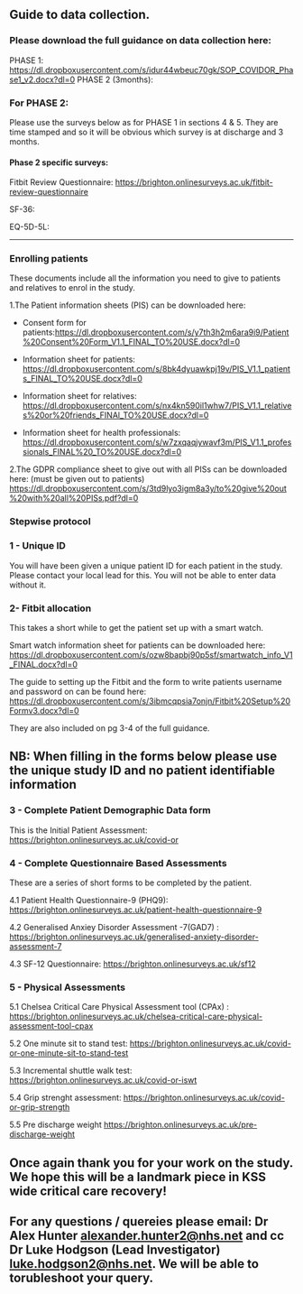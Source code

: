 ## Guide to data collection. 

### Please download the full guidance on data collection here: 
PHASE 1: <https://dl.dropboxusercontent.com/s/idur44wbeuc70gk/SOP_COVIDOR_Phase1_v2.docx?dl=0>
PHASE 2 (3months): 

### For PHASE 2: 

Please use the surveys below as for PHASE 1 in sections 4 & 5. They are time stamped and so it will be obvious which survey is at discharge and 3 months. 

#### Phase 2 specific surveys:

Fitbit Review Questionnaire: <https://brighton.onlinesurveys.ac.uk/fitbit-review-questionnaire>

SF-36:

EQ-5D-5L: 

---------------------------- 
 
### Enrolling patients 
 
These documents include all the information you need to give to patients and relatives to enrol in the study.

1.The Patient information sheets (PIS) can be downloaded here:
 
- Consent form for patients:<https://dl.dropboxusercontent.com/s/y7th3h2m6ara9i9/Patient%20Consent%20Form_V1.1_FINAL_TO%20USE.docx?dl=0>
 
 - Information sheet for patients: <https://dl.dropboxusercontent.com/s/8bk4dyuawkpj19v/PIS_V1.1_patients_FINAL_TO%20USE.docx?dl=0>
 
 - Information sheet for relatives: <https://dl.dropboxusercontent.com/s/nx4kn590il1whw7/PIS_V1.1_relatives%20or%20friends_FINAl_TO%20USE.docx?dl=0>
 
 - Information sheet for health professionals: <https://dl.dropboxusercontent.com/s/w7zxqaqjywavf3m/PIS_V1.1_professionals_FINAL%20_TO%20USE.docx?dl=0>
 
2.The GDPR compliance sheet to give out with all PISs can be downloaded here: (must be given out to patients)
   <https://dl.dropboxusercontent.com/s/3td9lyo3igm8a3y/to%20give%20out%20with%20all%20PISs.pdf?dl=0>
     
 
### Stepwise protocol

### 1 - Unique ID

You will have been given a unique patient ID for each patient in the study. 
Please contact your local lead for this. You will not be able to enter data without it. 
 
###  2- Fitbit allocation 
 
 This takes a short while to get the patient set up with a smart watch.
 
 Smart watch information sheet for patients can be downloaded here:
 <https://dl.dropboxusercontent.com/s/ozw8bapbj90p5sf/smartwatch_info_V1_FINAL.docx?dl=0>
 
 The guide to setting up the Fitbit and the form to write patients username and password on can be found here: 
 <https://dl.dropboxusercontent.com/s/3ibmcqpsia7onjn/Fitbit%20Setup%20Formv3.docx?dl=0>

 They are also included on pg 3-4 of the full guidance. 

## NB: When filling in the forms below please use the unique study ID and no patient identifiable information

### 3 - Complete Patient Demographic Data form

 This is the Initial Patient Assessment: <https://brighton.onlinesurveys.ac.uk/covid-or>

### 4 - Complete Questionnaire Based Assessments 

 These are a series of short forms to be completed by the patient.  

 4.1 Patient Health Questionnaire-9 (PHQ9): <https://brighton.onlinesurveys.ac.uk/patient-health-questionnaire-9>

 4.2 Generalised Anxiey Disorder Assessment -7(GAD7) :	<https://brighton.onlinesurveys.ac.uk/generalised-anxiety-disorder-assessment-7> 

 4.3 SF-12 Questionnaire: <https://brighton.onlinesurveys.ac.uk/sf12>


### 5 - Physical Assessments

 5.1 Chelsea Critical Care Physical Assessment tool (CPAx) : <https://brighton.onlinesurveys.ac.uk/chelsea-critical-care-physical-assessment-tool-cpax>

 5.2 One minute sit to stand test: <https://brighton.onlinesurveys.ac.uk/covid-or-one-minute-sit-to-stand-test>

 5.3 Incremental shuttle walk test: <https://brighton.onlinesurveys.ac.uk/covid-or-iswt> 

 5.4 Grip strenght assessment: <https://brighton.onlinesurveys.ac.uk/covid-or-grip-strength>

 5.5 Pre discharge weight <https://brighton.onlinesurveys.ac.uk/pre-discharge-weight>


## Once again thank you for your work on the study. We hope this will be a landmark piece in KSS wide critical care recovery!

## For any questions / quereies please email: Dr Alex Hunter <alexander.hunter2@nhs.net> and cc Dr Luke Hodgson (Lead Investigator) <luke.hodgson2@nhs.net>. We will be able to torubleshoot your query. 

 
